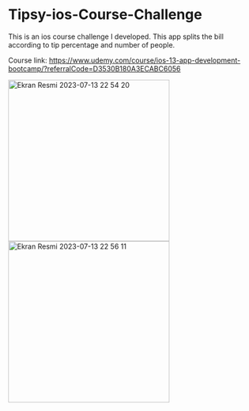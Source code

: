 # Tipsy-ios-Course-Challenge

This is an ios course challenge I developed. This app splits the bill according to tip percentage and number of people. 

Course link: https://www.udemy.com/course/ios-13-app-development-bootcamp/?referralCode=D3530B180A3ECABC6056

<img width="326" alt="Ekran Resmi 2023-07-13 22 54 20" src="https://github.com/aydinbrkay/image_stitching/assets/69076708/84f06b1b-33ac-40ee-8cfb-d2371009a54e">

<img width="326" alt="Ekran Resmi 2023-07-13 22 56 11" src="https://github.com/aydinbrkay/image_stitching/assets/69076708/10ad8f43-f097-45aa-b0d8-fe2ec0b91037">
